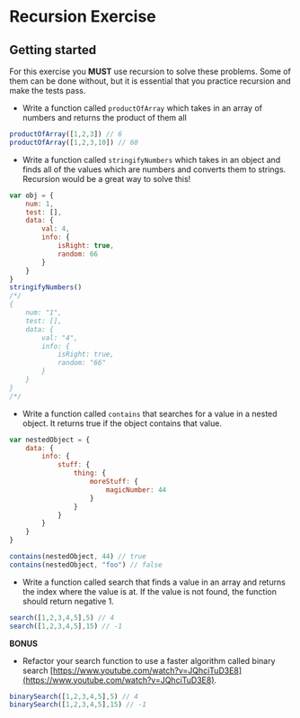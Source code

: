 # Recursion Exercise

## Getting started

For this exercise you **MUST** use recursion to solve these problems. Some of them can be done without, but it is essential that you practice recursion and make the tests pass. 

- Write a function called `productOfArray` which takes in an array of numbers and returns the product of them all

```javascript
productOfArray([1,2,3]) // 6
productOfArray([1,2,3,10]) // 60
```

- Write a function called `stringifyNumbers` which takes in an object and finds all of the values which are numbers and converts them to strings. Recursion would be a great way to solve this!

```javascript
var obj = {
    num: 1,
    test: [],
    data: {
        val: 4,
        info: {
            isRight: true,
            random: 66
        }
    }
}
stringifyNumbers()
/*/
{
    num: "1",
    test: [],
    data: {
        val: "4",
        info: {
            isRight: true,
            random: "66"
        }
    }
}
/*/
```

- Write a function called `contains` that searches for a value in a nested object. It returns true if the object contains that value.

```javascript
var nestedObject = {
    data: {
        info: {
            stuff: {
                thing: {
                    moreStuff: {
                        magicNumber: 44
                    }
                }
            }
        }
    }
}

contains(nestedObject, 44) // true
contains(nestedObject, "foo") // false
```

- Write a function called search that finds a value in an array and returns the index where the value is at. If the value is not found, the function should return negative 1.

```javascript
search([1,2,3,4,5],5) // 4
search([1,2,3,4,5],15) // -1
```

**BONUS**

- Refactor your search function to use a faster algorithm called binary search [https://www.youtube.com/watch?v=JQhciTuD3E8](https://www.youtube.com/watch?v=JQhciTuD3E8). 

```javascript
binarySearch([1,2,3,4,5],5) // 4
binarySearch([1,2,3,4,5],15) // -1
```
